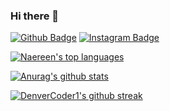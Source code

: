 ### Hi there 👋

<!--
**droidextur/droidextur** is a ✨ _special_ ✨ repository because its `README.md` (this file) appears on your GitHub profile.

Here are some ideas to get you started:

🔭 I’m currently working on ...
- 🌱 I’m currently learning ...
- 👯 I’m looking to collaborate on ...
- 🤔 I’m looking for help with ...
- 💬 Ask me about ...
- 📫 How to reach me: ...
- 😄 Pronouns: ...
- ⚡ Fun fact: ...
-->
[![Github Badge](https://img.shields.io/badge/-Github-000?style=quare&labelColor=000&logo=Github&logoColor=white&link=link)](link) 
[![Instagram Badge](https://img.shields.io/badge/-Instagram-C13584?style=flat-quare&labelColor=C13584&logo=instagram&logoColor=white&link=link)](https://www.instagram.com/ali_delibas_27/)

[![Naereen's top languages](https://github-readme-stats.vercel.app/api/top-langs/?username=droidextur&theme=blue-green)](https://github.com/anuraghazra/github-readme-stats)


[![Anurag's github stats](https://github-readme-stats.vercel.app/api?username=droidextur&theme=blue-green)](https://github.com/anuraghazra/github-readme-stats)


[![DenverCoder1's github streak](https://github-readme-streak-stats.herokuapp.com/?user=droidextur&theme=blue-green)](https://github.com/DenverCoder1/github-readme-streak-stats)

